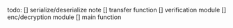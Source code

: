 todo: 
[] serialize/deserialize note
[] transfer function
[] verification module
[] enc/decryption module
[] main function